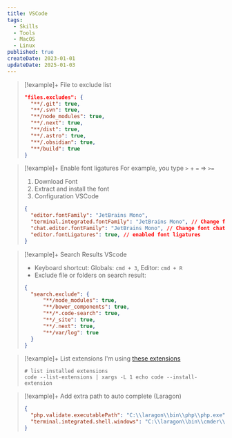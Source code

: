 ```yaml
---
title: VSCode
tags:
  - Skills
  - Tools
  - MacOS
  - Linux
published: true
createDate: 2023-01-01
updateDate: 2025-01-03
---
```


> [!example]+ File to exclude list
> 
> ```json title="settings.json"
> "files.excludes": {
>	"**/.git": true,
>	"**/.svn": true,
>	"**/node_modules": true,
>	"**/.next": true,
>	"**/dist": true,
>	"**/.astro": true,
>	"**/.obsidian": true,
>	"**/build": true
> }
> ```

> [!example]+ Enable font ligatures
> For example, you type `>` + `=` => `>=`
> 1. Download Font
> 2. Extract and install the font
> 3. Configuration VSCode
>   
> ```json title="settings.json"
> {
> 	"editor.fontFamily": "JetBrains Mono",
> 	"terminal.integrated.fontFamily": "JetBrains Mono", // Change font terminal
> 	"chat.editor.fontFamily": "JetBrains Mono", // Change font chat 
> 	"editor.fontLigatures": true, // enabled font ligatures
> }
> ```

> [!example]+ Search Results VScode
> - Keyboard shortcut: Globals: `cmd + 3`, Editor: `cmd + R`
> - Exclude file or folders on search result: 
> ```json title="settings.json"
> {
> 	"search.exclude": {
> 		"**/node_modules": true,
> 		"**/bower_components": true,
> 		"**/*.code-search": true,
> 		"**/_site": true,
> 		"**/.next": true,
> 		"**/var/log": true
> 	}
> }
> ```

> [!example]+ List extensions
> I'm using [these extensions](https://www.namhoainguyen.com/bookmarks/#vscode-extension)
> 
> ```shell
> # list installed extensions
> code --list-extensions | xargs -L 1 echo code --install-extension
> ```

> [!example]+ Add extra path to auto complete (Laragon)
> 
> ```json title="settings.json"
> {
> 	"php.validate.executablePath": "C:\\laragon\\bin\\php\\php.exe",
> 	"terminal.integrated.shell.windows": "C:\\laragon\\bin\\cmder\\cmder.bat"
> }
> ```